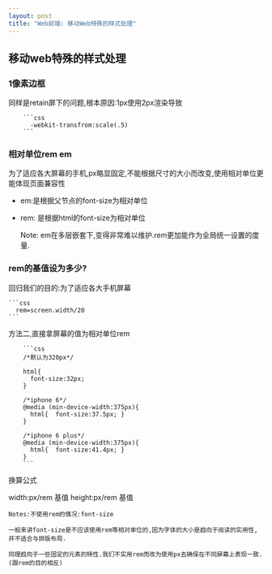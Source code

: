 ```yaml
---
layout: post
title: "Web前端: 移动Web特殊的样式处理"
---
```




## 移动web特殊的样式处理


### 1像素边框

同样是retain屏下的问题,根本原因:1px使用2px渲染导致

		```css
		  -webkit-transfrom:scale(.5)
		```


### 相对单位rem em


为了适应各大屏幕的手机,px略显固定,不能根据尺寸的大小而改变,使用相对单位更能体现页面兼容性

- em:是根据父节点的font-size为相对单位
- rem: 是根据html的font-size为相对单位

	Note: em在多层嵌套下,变得非常难以维护.rem更加能作为全局统一设置的度量.


### rem的基值设为多少?


回归我们的目的:为了适应各大手机屏幕

	```css
	  rem=screen.width/20
	```

方法二,直接拿屏幕的值为相对单位rem

		```css
		/*默认为320px*/

		html{
		  font-size:32px;
		}

		/*iphone 6*/
		@media (min-device-width:375px){
		  html{  font-size:37.5px; }
		}

		/*iphone 6 plus*/
		@media (min-device-width:375px){
		  html{  font-size:41.4px; }
		}
		```

换算公式

width:px/rem 基值
height:px/rem 基值

	Notes:不使用rem的情况:font-size

	一般来讲font-size是不应该使用rem等相对单位的,因为字体的大小是趋向于阅读的实用性,并不适合与排版布局.

	同理趋向于一些固定的元素的特性.我们不实用rem而改为使用px去确保在不同屏幕上表现一致.(跟rem的目的相反)


